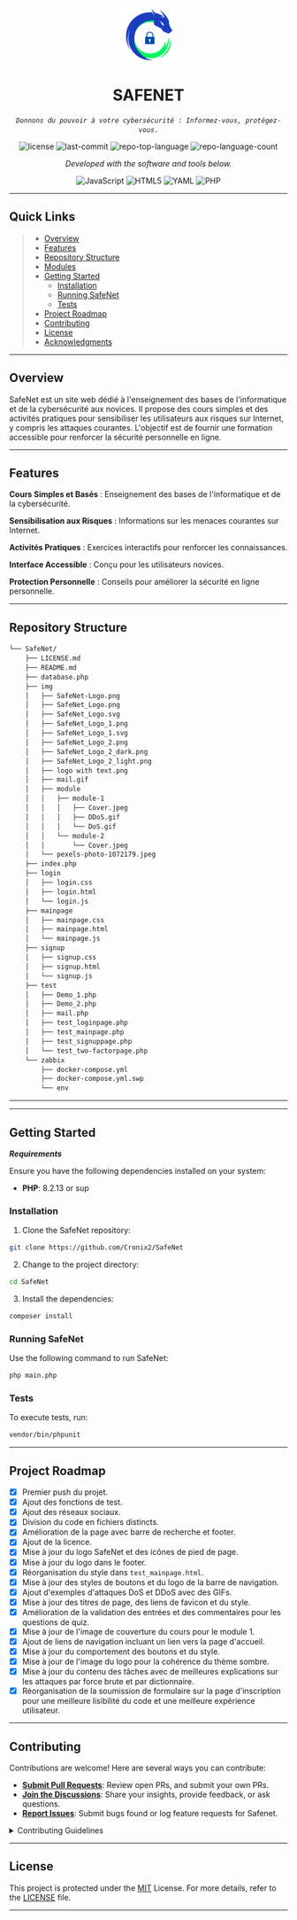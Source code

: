 <p align="center">
    <img src="img/SafeNet_Logo_1.svg" width="100" />
</p>
<p align="center">
    <h1 align="center">SAFENET</h1>
</p>
<p align="center">
    <em><code>Donnons du pouvoir à votre cybersécurité : Informez-vous, protégez-vous.</code></em>
</p>
<p align="center">
	<img src="https://img.shields.io/github/license/Cronix2/SafeNet?style=flat&color=0080ff" alt="license">
	<img src="https://img.shields.io/github/last-commit/Cronix2/SafeNet?style=flat&logo=git&logoColor=white&color=0080ff" alt="last-commit">
	<img src="https://img.shields.io/github/languages/top/Cronix2/SafeNet?style=flat&color=0080ff" alt="repo-top-language">
	<img src="https://img.shields.io/github/languages/count/Cronix2/SafeNet?style=flat&color=0080ff" alt="repo-language-count">
<p>
<p align="center">
		<em>Developed with the software and tools below.</em>
</p>
<p align="center">
	<img src="https://img.shields.io/badge/JavaScript-F7DF1E.svg?style=flat&logo=JavaScript&logoColor=black" alt="JavaScript">
	<img src="https://img.shields.io/badge/HTML5-E34F26.svg?style=flat&logo=HTML5&logoColor=white" alt="HTML5">
	<img src="https://img.shields.io/badge/YAML-CB171E.svg?style=flat&logo=YAML&logoColor=white" alt="YAML">
	<img src="https://img.shields.io/badge/PHP-777BB4.svg?style=flat&logo=PHP&logoColor=white" alt="PHP">
</p>
<hr>

## Quick Links

> - [ Overview](#-overview)
> - [ Features](#-features)
> - [ Repository Structure](#-repository-structure)
> - [ Modules](#-modules)
> - [ Getting Started](#-getting-started)
>   - [ Installation](#-installation)
>   - [ Running SafeNet](#-running-SafeNet)
>   - [ Tests](#-tests)
> - [ Project Roadmap](#-project-roadmap)
> - [ Contributing](#-contributing)
> - [ License](#-license)
> - [ Acknowledgments](#-acknowledgments)

---

## Overview

SafeNet est un site web dédié à l'enseignement des bases de l'informatique et de la cybersécurité aux novices. Il propose des cours simples et des activités pratiques pour sensibiliser les utilisateurs aux risques sur Internet, y compris les attaques courantes. L'objectif est de fournir une formation accessible pour renforcer la sécurité personnelle en ligne.

---

## Features

**Cours Simples et Basés** : Enseignement des bases de l'informatique et de la cybersécurité.

**Sensibilisation aux Risques** : Informations sur les menaces courantes sur Internet.

**Activités Pratiques** : Exercices interactifs pour renforcer les connaissances.

**Interface Accessible** : Conçu pour les utilisateurs novices.

**Protection Personnelle** : Conseils pour améliorer la sécurité en ligne personnelle.

---

## Repository Structure

```sh
└── SafeNet/
    ├── LICENSE.md
    ├── README.md
    ├── database.php
    ├── img
    │   ├── SafeNet-Logo.png
    │   ├── SafeNet_Logo.png
    │   ├── SafeNet_Logo.svg
    │   ├── SafeNet_Logo_1.png
    │   ├── SafeNet_Logo_1.svg
    │   ├── SafeNet_Logo_2.png
    │   ├── SafeNet_Logo_2_dark.png
    │   ├── SafeNet_Logo_2_light.png
    │   ├── logo with text.png
    │   ├── mail.gif
    │   ├── module
    │   │   ├── module-1
    │   │   │   ├── Cover.jpeg
    │   │   │   ├── DDoS.gif
    │   │   │   └── DoS.gif
    │   │   └── module-2
    │   │       └── Cover.jpeg
    │   └── pexels-photo-1072179.jpeg
    ├── index.php
    ├── login
    │   ├── login.css
    │   ├── login.html
    │   └── login.js
    ├── mainpage
    │   ├── mainpage.css
    │   ├── mainpage.html
    │   └── mainpage.js
    ├── signup
    │   ├── signup.css
    │   ├── signup.html
    │   └── signup.js
    ├── test
    │   ├── Demo_1.php
    │   ├── Demo_2.php
    │   ├── mail.php
    │   ├── test_loginpage.php
    │   ├── test_mainpage.php
    │   ├── test_signuppage.php
    │   └── test_two-factorpage.php
    └── zabbix
        ├── docker-compose.yml
        ├── docker-compose.yml.swp
        └── env
```

---

---

## Getting Started

***Requirements***

Ensure you have the following dependencies installed on your system:

* **PHP**: 8.2.13 or sup

### Installation

1. Clone the SafeNet repository:

```sh
git clone https://github.com/Cronix2/SafeNet
```

2. Change to the project directory:

```sh
cd SafeNet
```

3. Install the dependencies:

```sh
composer install
```

### Running SafeNet

Use the following command to run SafeNet:

```sh
php main.php
```

### Tests

To execute tests, run:

```sh
vendor/bin/phpunit
```

---

## Project Roadmap

- [X] Premier push du projet.
- [X] Ajout des fonctions de test.
- [X] Ajout des réseaux sociaux.
- [X] Division du code en fichiers distincts.
- [X] Amélioration de la page avec barre de recherche et footer.
- [X] Ajout de la licence.
- [X] Mise à jour du logo SafeNet et des icônes de pied de page.
- [X] Mise à jour du logo dans le footer.
- [X] Réorganisation du style dans `test_mainpage.html`.
- [X] Mise à jour des styles de boutons et du logo de la barre de navigation.
- [X] Ajout d'exemples d'attaques DoS et DDoS avec des GIFs.
- [X] Mise à jour des titres de page, des liens de favicon et du style.
- [X] Amélioration de la validation des entrées et des commentaires pour les questions de quiz.
- [X] Mise à jour de l'image de couverture du cours pour le module 1.
- [X] Ajout de liens de navigation incluant un lien vers la page d'accueil.
- [X] Mise à jour du comportement des boutons et du style.
- [X] Mise à jour de l'image du logo pour la cohérence du thème sombre.
- [X] Mise à jour du contenu des tâches avec de meilleures explications sur les attaques par force brute et par dictionnaire.
- [X] Réorganisation de la soumission de formulaire sur la page d'inscription pour une meilleure lisibilité du code et une meilleure expérience utilisateur.

---

## Contributing

Contributions are welcome! Here are several ways you can contribute:

- **[Submit Pull Requests](https://github.com/Cronix2/SafeNet/blob/main/CONTRIBUTING.md)**: Review open PRs, and submit your own PRs.
- **[Join the Discussions](https://github.com/Cronix2/SafeNet/discussions)**: Share your insights, provide feedback, or ask questions.
- **[Report Issues](https://github.com/Cronix2/SafeNet/issues)**: Submit bugs found or log feature requests for Safenet.

<details closed>
    <summary>Contributing Guidelines</summary>

1. **Fork the Repository**: Start by forking the project repository to your GitHub account.
2. **Clone Locally**: Clone the forked repository to your local machine using a Git client.
   ```sh
   git clone https://github.com/Cronix2/SafeNet
   ```
3. **Create a New Branch**: Always work on a new branch, giving it a descriptive name.
   ```sh
   git checkout -b new-feature-x
   ```
4. **Make Your Changes**: Develop and test your changes locally.
5. **Commit Your Changes**: Commit with a clear message describing your updates.
   ```sh
   git commit -m 'Implemented new feature x.'
   ```
6. **Push to GitHub**: Push the changes to your forked repository.
   ```sh
   git push origin new-feature-x
   ```
7. **Submit a Pull Request**: Create a PR against the original project repository. Clearly describe the changes and their motivations.

Once your PR is reviewed and approved, it will be merged into the main branch.

</details>

---

## License

This project is protected under the [MIT](https://fr.wikipedia.org/wiki/Licence_MIT) License. For more details, refer to the [LICENSE](https://github.com/Cronix2/SafeNet/blob/main/LICENSE.md) file.

---
